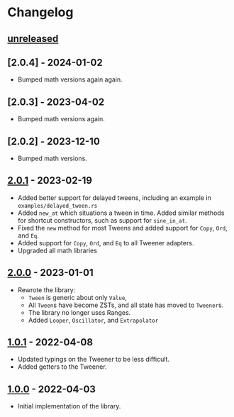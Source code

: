 # Changelog

## [unreleased]

## [2.0.4] - 2024-01-02

- Bumped math versions again again.

## [2.0.3] - 2023-04-02

- Bumped math versions again.

## [2.0.2] - 2023-12-10

- Bumped math versions.

## [2.0.1] - 2023-02-19

- Added better support for delayed tweens, including an example in `examples/delayed_tween.rs`
- Added `new_at` which situations a tween in time. Added similar methods for shortcut constructors, such as
  support for `sine_in_at`.
- Fixed the `new` method for most Tweens and added support for `Copy`, `Ord`, and `Eq`.
- Added support for `Copy`, `Ord`, and `Eq` to all Tweener adapters.
- Upgraded all math libraries

## [2.0.0] - 2023-01-01

- Rewrote the library:
  - `Tween` is generic about only `Value`,
  - All `Tween`s have become ZSTs, and all state has moved to `Tweener`s.
  - The library no longer uses Ranges.
  - Added `Looper`, `Oscillator`, and `Extrapolator`

## [1.0.1] - 2022-04-08

- Updated typings on the Tweener to be less difficult.
- Added getters to the Tweener.

## [1.0.0] - 2022-04-03

- Initial implementation of the library.

[unreleased]: https://github.com/sanbox-irl/tween/compare/v2.0.1...HEAD
[2.0.1]: https://github.com/sanbox-irl/tween/releases/tag/v2.0.1
[2.0.0]: https://github.com/sanbox-irl/tween/releases/tag/v2.0.0
[1.0.1]: https://github.com/sanbox-irl/tween/releases/tag/v1.0.1
[1.0.0]: https://github.com/sanbox-irl/tween/releases/tag/v1.0.0
